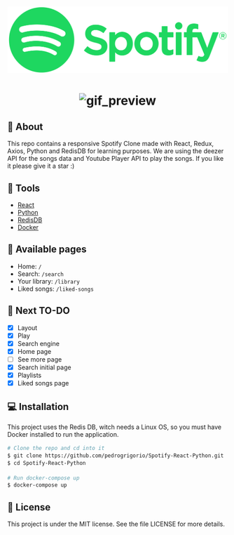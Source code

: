 <h1 align="center">
    <img src='Frontend\src\assets\readme\spotify.png' alt='spotify_logo'/>
    <!-- <p> Spotify Clone</p> -->
</h1>

<h1 align='center'>
    <img src='https://im3.ezgif.com/tmp/ezgif-3-5469b8dc9d.gif' alt='gif_preview'/>
</h1>

## 📕 About

This repo contains a responsive Spotify Clone made with React, Redux, Axios, Python and RedisDB for learning purposes. We are using the deezer API for the songs data and Youtube Player API to play the songs. If you like it please give it a star :)

## 🔧 Tools
- [React](http://reactjs.org/)
- [Python](https://python.org/)
- [RedisDB](https://redis.io/)
- [Docker](https://www.docker.com/)

## 📄 Available pages

- Home: `/`
- Search: `/search`
- Your library: `/library`
- Liked songs: `/liked-songs`

## 📝 Next TO-DO

- [x] Layout
- [x] Play
- [x] Search engine
- [x] Home page
- [ ] See more page
- [x] Search initial page
- [x] Playlists
- [x] Liked songs page

## 💻 Installation

This project uses the Redis DB, witch needs a Linux OS, so you must have Docker installed to run the application.

```bash
# Clone the repo and cd into it
$ git clone https://github.com/pedrogrigorio/Spotify-React-Python.git
$ cd Spotify-React-Python

# Run docker-compose up
$ docker-compose up
```

## 📜 License
This project is under the MIT license. See the file LICENSE for more details.